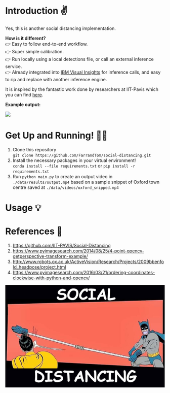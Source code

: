 # Introduction :v:
Yes, this is another social distancing implementation. 

**How is it different?**  
:point_right: Easy to follow end-to-end workflow.  
:point_right: Super simple calibration.  
:point_right: Run locally using a local detections file, or call an external inference service.  
:point_right: Already integrated into [IBM Visual Insights](https://www.ibm.com/products/ibm-visual-insights) for inference calls, and easy to rip and replace with another inference engine.

It is inspired by the fantastic work done by researchers at IIT-Pavis which you can find [here](https://github.com/IIT-PAVIS/Social-Distancing).

**Example output:**

![](./readme_images/sample.gif)

# Get Up and Running! :running::dash:

1. Clone this repository  
`git clone https://github.com/FarrandTom/social-distancing.git`
2. Install the necessary packages in your virtual environment!  
`conda install --file requirements.txt` or `pip install -r requirements.txt`
3. Run `python main.py` to create an output video in `./data/results/output.mp4` based on a sample snippet of Oxford town centre saved at `./data/videos/oxford_snipped.mp4`

# Usage :bulb:


# References :book:
1. https://github.com/IIT-PAVIS/Social-Distancing
2. https://www.pyimagesearch.com/2014/08/25/4-point-opencv-getperspective-transform-example/
3. http://www.robots.ox.ac.uk/ActiveVision/Research/Projects/2009bbenfold_headpose/project.html
4. https://www.pyimagesearch.com/2016/03/21/ordering-coordinates-clockwise-with-python-and-opencv/

![](./readme_images/social_distancing.jpg)
